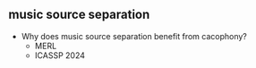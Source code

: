 ## music source separation
- Why does music source separation benefit from cacophony?
  - MERL
  - ICASSP 2024
